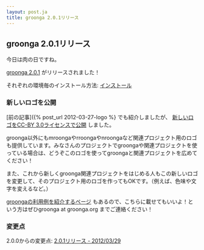 ```yaml
---
layout: post.ja
title: groonga 2.0.1リリース
---
```

## groonga 2.0.1リリース

今日は肉の日ですね。

[groonga 2.0.1](/ja/docs/news.html#release-2-0-1) がリリースされました！

それぞれの環境毎のインストール方法:
[インストール](/ja/docs/install.html)

### 新しいロゴを公開

[前の記事]({% post_url 2012-03-27-logo %} でも紹介しましたが、
[新しいロゴをCC-BY 3.0ライセンスで公開](/ja/logo/) しました。

groonga以外にもmroongaやrroongaやnroongaなど関連プロジェクト用のロゴも提供しています。みなさんのプロジェクトでgroongaや関連プロジェクトを使っている場合は、どうぞこのロゴを使ってgroongaと関連プロジェクトを広めてください！

また、これから新しくgroonga関連プロジェクトをはじめる人もこの新しいロゴを変更して、そのプロジェクト用のロゴを作ってもOKです。（例えば、色味や文字を変えるなど。）

[groongaの利用例を紹介するページ](/ja/users/)
もあるので、こちらに載せてもいいよ！という方はぜひgroonga at groonga.org
までご連絡ください！

### 変更点

2.0.0からの変更点: [2.0.1リリース -
2012/03/29](/ja/docs/news.html#release-2-0-1)
